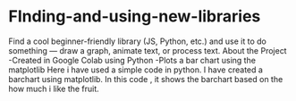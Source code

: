 # FInding-and-using-new-libraries
Find a cool beginner-friendly library (JS, Python, etc.) and use it to do something — draw a graph, animate text, or process text. 
About the Project
-Created in Google Colab using Python
-Plots a bar chart using the matplotlib
Here i have used a simple code in python. I have created a barchart using matplotlib. In this code , it shows the barchart based on the how much i like the fruit. 
